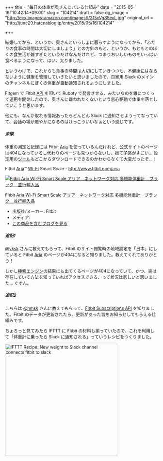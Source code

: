 +++
title = "毎日の体重が奥さんにバレる仕組み"
date = "2015-05-16T10:42:14+09:00"
slug = "104214"
draft = false
og_image = "http://ecx.images-amazon.com/images/I/315cVg85evL.jpg"
original_url = "http://june29.hatenablog.jp/entry/2015/05/16/104214"

+++

<p>結婚してから、というか、奥さんといっしょに暮らすようになってから、「ふたりの食事の時間は大切にしましょう」との方針のもと、というか、もともとのぼくの食生活が雑すぎたというだけなんだけれど、つまりおいしいものをいっぱい食べるようになって、はい、太りました。</p>
<p>というわけで、これからも食事の時間は大切にしていきつつも、不健康にはならないように健康を管理していきたいと思いましたので、自家用 Slack のメインのチャンネルにぼくの体重が自動通知されるようにしました。</p>
<p>Fitgem で Fitbit <a class="keyword" href="http://d.hatena.ne.jp/keyword/API">API</a> を叩いて Ruboty で発言させる、みたいなのを雑につくって運用を開始したので、奥さんに嫌われたくないという恋心駆動で体重を落としていこうと思います。</p>
<p>他にも、なんか取れる情報あったらどんどん Slack に通知させようってなっていて、会話の場が賑やかになるのはけっこういいなぁという感じです。</p>

<div class="section">
    <h5>余談</h5>
    <p>体重の測定と記録には Fitbit <a class="keyword" href="http://d.hatena.ne.jp/keyword/Aria">Aria</a> を使っているんだけれど、公式サイトのページは404になっているし代わりのページも見つからないし、捨て子感がすごい… 設定用の<a class="keyword" href="http://d.hatena.ne.jp/keyword/%A5%C4%A1%BC%A5%EB">ツール</a>もどこからダウンロードできるのかわからなくて大変だったぞ…！</p>
<p>Fitbit <a class="keyword" href="http://d.hatena.ne.jp/keyword/Aria">Aria</a>™ <a class="keyword" href="http://d.hatena.ne.jp/keyword/Wi-Fi">Wi-Fi</a> Smart Scale - <a href="http://www.fitbit.com/aria">http://www.fitbit.com/aria</a></p>
<p></p>
<div class="hatena-asin-detail">
<a href="http://www.amazon.co.jp/exec/obidos/ASIN/B008Z8QB3O/cameralady-22/"><img src="http://ecx.images-amazon.com/images/I/315cVg85evL._SL160_.jpg" class="hatena-asin-detail-image" alt="Fitbit Aria Wi-Fi Smart Scale アリア　ネットワーク対応 多機能体重計　ブラック　並行輸入品" title="Fitbit Aria Wi-Fi Smart Scale アリア　ネットワーク対応 多機能体重計　ブラック　並行輸入品"></a><div class="hatena-asin-detail-info">
<p class="hatena-asin-detail-title"><a href="http://www.amazon.co.jp/exec/obidos/ASIN/B008Z8QB3O/cameralady-22/">Fitbit Aria Wi-Fi Smart Scale アリア　ネットワーク対応 多機能体重計　ブラック　並行輸入品</a></p>
<ul>
<li>
<span class="hatena-asin-detail-label">出版社/メーカー:</span> Fitbit</li>
<li>
<span class="hatena-asin-detail-label">メディア:</span> </li>
<li><a href="http://d.hatena.ne.jp/asin/B008Z8QB3O/cameralady-22" target="_blank">この商品を含むブログを見る</a></li>
</ul>
</div>
<div class="hatena-asin-detail-foot"></div>
</div>

</div>
<div class="section">
    <h5>追記1</h5>
    <p><a href="https://twitter.com/yksk" title="desc">@yksk</a> さんに教えてもらって、Fitbit のサイト閲覧時の地域設定を「日本」にしていると Fitbit <a class="keyword" href="http://d.hatena.ne.jp/keyword/Aria">Aria</a> のページが404になると知りました。教えてくれてありがとう！</p>
<p>しかし<a class="keyword" href="http://d.hatena.ne.jp/keyword/%B8%A1%BA%F7%A5%A8%A5%F3%A5%B8%A5%F3">検索エンジン</a>の結果にも出てくるページが404になっていて、かつ、実は存在していて方法を知っていればアクセスできる、って状況は悲しいと思いました… ぐすん。</p>

</div>
<div class="section">
    <h5>追記2</h5>
    <p>こちらは <a href="https://twitter.com/hmsk" title="desc">@hmsk</a> さんに教えてもらって、<a href="https://wiki.fitbit.com/display/API/Fitbit+Subscriptions+API" title="desc">Fitbit Subscriptions API</a> を知りました。Fitbit のデータが更新されたら、更新があった旨をお知らせしてもらえる仕組みです。</p>
<p>ちょろっと見てみたら IFTTT に Fitbit の材料も揃っていたので、これを利用して「体重計に乗ったら Slack に通知される」っていうレシピをつくりました。</p>
<p><a href="https://ifttt.com/view_embed_recipe/291634-new-weight-to-slack-channel" target="_blank" class="embed_recipe embed_recipe-l_27" id="embed_recipe-291634"><img src="https://ifttt.com/recipe_embed_img/291634" alt="IFTTT Recipe: New weight to Slack channel connects fitbit to slack" width="370px" style="max-width:100%"></a><script async type="text/javascript" src="//ifttt.com/assets/embed_recipe.js"></script></p>

</div>